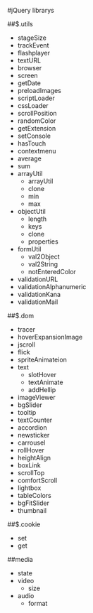 #jQuery librarys

##$.utils
* stageSize
* trackEvent
* flashplayer
* textURL
* browser
* screen
* getDate
* preloadImages
* scriptLoader
* cssLoader
* scrollPosition
* randomColor
* getExtension
* setConsole
* hasTouch
* contextmenu
* average
* sum
* arrayUtil
	* arrayUtil
	* clone
	* min
	* max
* objectUtil
	* length
	* keys
	* clone
	* properties
* formUtil
	* val2Object
	* val2String
	* notEnteredColor
* validationURL
* validationAlphanumeric
* validationKana
* validationMail

##$.dom
* tracer
* hoverExpansionImage
* jscroll
* flick
* spriteAnimateion
* text
	* slotHover
	* textAnimate
	* addHellip
* imageViewer
* bgSlider
* tooltip
* textCounter
* accordion
* newsticker
* carrousel
* rollHover
* heightAlign
* boxLink
* scrollTop
* comfortScroll
* lightbox
* tableColors
* bgFitSlider
* thumbnail	

##$.cookie
* set
* get

##media
* state
* video
	* size
* audio
	* format
